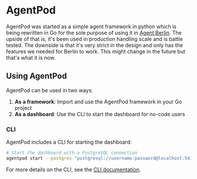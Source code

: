 # AgentPod

AgentPod was started as a simple agent framework in python which is being rewritten in Go for the sole purpose of using it in [Agent Berlin](https://agentberlin.ai). The upside of that is, it's been used in production handling scale and is battle tested. The downside is that it's very strict in the design and only has the features we needed for Berlin to work. This might change in the future but that's what it is now.

## Using AgentPod

AgentPod can be used in two ways:

1. **As a framework**: Import and use the AgentPod framework in your Go project
2. **As a dashboard**: Use the CLI to start the dashboard for no-code users

### CLI

AgentPod includes a CLI for starting the dashboard:

```bash
# Start the dashboard with a PostgreSQL connection
agentpod start --postgres "postgresql://username:password@localhost:5432/database"
```

For more details on the CLI, see the [CLI documentation](cmd/agentpod/README.md).
